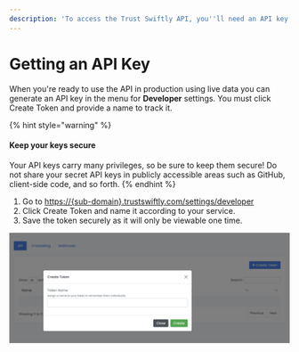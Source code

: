 ```yaml
---
description: 'To access the Trust Swiftly API, you''ll need an API key.'
---
```


# Getting an API Key

When you're ready to use the API in production using live data you can generate an API key in the menu for **Developer** settings. You must click Create Token and provide a name to track it.

{% hint style="warning" %}
#### Keep your keys secure

Your API keys carry many privileges, so be sure to keep them secure! Do not share your secret API keys in publicly accessible areas such as GitHub, client-side code, and so forth.
{% endhint %}

1. Go to [https://{sub-domain}.trustswiftly.com/settings/developer](https://{sub-domain}.trustswiftly.com/settings/developer)
2. Click Create Token and name it according to your service.
3. Save the token securely as it will only be viewable one time.

![Token Creation Process](.gitbook/assets/image%20%2818%29.png)



